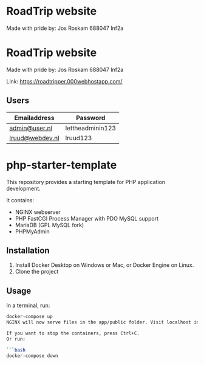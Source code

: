 # RoadTrip website

Made with pride by: Jos Roskam 688047 Inf2a

# RoadTrip website

Made with pride by: Jos Roskam 688047 Inf2a

Link: https://roadtripper.000webhostapp.com/

## Users

| Emailaddress    | Password         |
| --------------- | ---------------- |
| admin@user.nl   | lettheadminin123 |
| lruud@webdev.nl | lruud123         |

# php-starter-template

This repository provides a starting template for PHP application development.

It contains:

- NGINX webserver
- PHP FastCGI Process Manager with PDO MySQL support
- MariaDB (GPL MySQL fork)
- PHPMyAdmin

## Installation

1. Install Docker Desktop on Windows or Mac, or Docker Engine on Linux.
1. Clone the project

## Usage

In a terminal, run:

````bash
docker-compose up
NGINX will now serve files in the app/public folder. Visit localhost in your browser to check. PHPMyAdmin is accessible on localhost:8080

If you want to stop the containers, press Ctrl+C.
Or run:

```bash
docker-compose down
````
